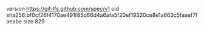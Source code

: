 version https://git-lfs.github.com/spec/v1
oid sha256:bf0cf26f4170ae491f85d66d4a6afa5f20ef19320ce8e1a663c5faaef7faeabe
size 829
